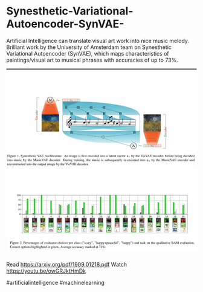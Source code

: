 # Synesthetic-Variational-Autoencoder-SynVAE-

Artificial Intelligence can translate visual art work into nice music melody.
Brilliant work by the University of Amsterdam team on Synesthetic Variational Autoencoder (SynVAE), which maps characteristics of paintings/visual art to musical phrases with accuracies of up to 73%.

![](1.jpg)
![](2.jpg)

Read https://arxiv.org/pdf/1909.01218.pdf
Watch https://youtu.be/owGRJktHmDk

#artificialintelligence #machinelearning
